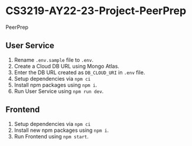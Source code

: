 # CS3219-AY22-23-Project-PeerPrep

PeerPrep

## User Service
1. Rename `.env.sample` file to `.env`.
1. Create a Cloud DB URL using Mongo Atlas.
1. Enter the DB URL created as `DB_CLOUD_URI` in `.env` file.
1. Setup dependencies via `npm ci`
1. Install npm packages using `npm i`.
1. Run User Service using `npm run dev`.

## Frontend
1. Setup dependencies via `npm ci`
1. Install new npm packages using `npm i`.
1. Run Frontend using `npm start`.
